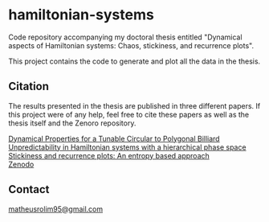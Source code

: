 # hamiltonian-systems

Code repository accompanying my doctoral thesis entitled "Dynamical aspects of Hamiltonian systems: Chaos, stickiness, and recurrence plots".

This project contains the code to generate and plot all the data in the thesis.

## Citation

The results presented in the thesis are published in three different papers. If this project were of any help, feel free to cite these papers as well as the thesis itself and the Zenoro repository.

[Dynamical Properties for a Tunable Circular to Polygonal Billiard](https://doi.org/10.1007/s13538-022-01075-x)\
[Unpredictability in Hamiltonian systems with a hierarchical phase space](https://doi.org/10.1016/j.physleta.2022.127991)\
[Stickiness and recurrence plots: An entropy based approach](https://doi.org/10.1063/5.0140613)\
[Zenodo](https://doi.org/10.5281/zenodo.8298662)

## Contact

[matheusrolim95@gmail.com](mailto:matheusrolim95@gmail.com)